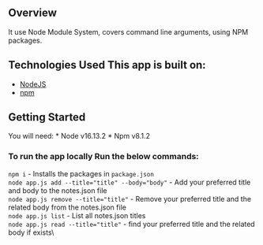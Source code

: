 ## Overview 
It use Node Module System, covers command line arguments, using NPM packages.
## Technologies Used This app is built on: 
* [NodeJS](https://nodejs.org) 
* [npm](https://www.npmjs.com/)  
## Getting Started
You will need: * Node v16.13.2 * Npm v8.1.2
### To run the app locally Run the below commands: 
`npm i` - Installs the packages in `package.json` \
`node app.js add --title="title" --body="body"` - Add your preferred title and body to the notes.json file\
`node app.js remove --title="title"` - Remove your preferred title and the related body from the notes.json file\
`node app.js list` - List all notes.json titles\
`node app.js read --title="title"` - find your preferred title and the related body if exists\

